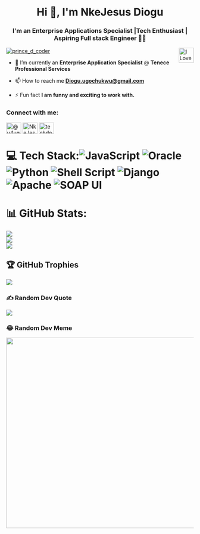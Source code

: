 <h1 align="center">Hi 👋, I'm NkeJesus Diogu</h1>
<h3 align="center">I'm an Enterprise Applications Specialist |Tech Enthusiast | Aspiring Full stack Engineer 👨‍💻</h3>
<img  align="right" alt="I Love Coding" width="40B0" src="https://i.pinimg.com/originals/16/fe/7e/16fe7e7fb6eebb3087b6dc418748ee56.gif">
<p align="left"> <a href="https://twitter.com/u4ugo" target="blank"><img src="https://img.shields.io/twitter/follow/u4ugo?logo=twitter&style=for-the-badge" alt="prince_d_coder" /></a> </p>

- 🌱 I’m currently an **Enterprise Application Specialist** @ **Tenece Professional Services**

- 📫 How to reach me **Diogu.ugochukwu@gmail.com**

- ⚡ Fun fact **I am funny and exciting to work with.**

<h3 align="left">Connect with me:</h3>
<p align="left"/>
<a href="https://twitter.com/u4ugo" target="blank"><img align="center" src="https://raw.githubusercontent.com/rahuldkjain/github-profile-readme-generator/master/src/images/icons/Social/twitter.svg" alt="@u4ugo" height="30" width="40" /></a>
<a href="https://www.linkedin.com/in/nkejesus-diogu-b39b521b0" target="blank"><img align="center" src="https://raw.githubusercontent.com/rahuldkjain/github-profile-readme-generator/master/src/images/icons/Social/linked-in-alt.svg" alt="NkeJesus Diogu" height="30" width="40" /></a>
<a href="https://www.instagram.com/techdockttor" target="blank"><img align="center" src="https://raw.githubusercontent.com/rahuldkjain/github-profile-readme-generator/master/src/images/icons/Social/instagram.svg" alt="techdockttor" height="30" width="40" /></a>
</p>

# 💻 Tech Stack:![JavaScript](https://img.shields.io/badge/javascript-%23ED8B00.svg?style=for-the-badge&logo=javascript&logoColor=white) ![Oracle](https://img.shields.io/badge/Oracle-F80000?style=for-the-badge&logo=oracle&logoColor=white) ![Python](https://img.shields.io/badge/python-3670A0?style=for-the-badge&logo=python&logoColor=ffdd54) ![Shell Script](https://img.shields.io/badge/shell_script-%23121011.svg?style=for-the-badge&logo=gnu-bash&logoColor=white) ![Django](https://img.shields.io/badge/django-%23092E20.svg?style=for-the-badge&logo=django&logoColor=white) ![Apache](https://img.shields.io/badge/apache-%23D42029.svg?style=for-the-badge&logo=apache&logoColor=white) ![SOAP UI](https://img.shields.io/badge/Soapui-FFFF00?style=for-the-badge&logo=soapui&logoColor=white)

# 📊 GitHub Stats:
![](https://github-readme-stats.vercel.app/api?username=techdockttor&theme=radical&hide_border=true&include_all_commits=true&count_private=true)<br/>
![](https://github-readme-streak-stats.herokuapp.com/?user=techdockttor&theme=radical&hide_border=true)<br/>
![](https://github-readme-stats.vercel.app/api/top-langs/?username=techdockttor&theme=radical&hide_border=true&include_all_commits=true&count_private=true&layout=compact)

## 🏆 GitHub Trophies
![](https://github-profile-trophy.vercel.app/?username=techdockttor&theme=radical&no-frame=false&no-bg=true&margin-w=4)

### ✍️ Random Dev Quote
![](https://quotes-github-readme.vercel.app/api?type=horizontal&theme=radical)

### 😂 Random Dev Meme
<img src="https://random-memer.herokuapp.com/" width="512px"/>
